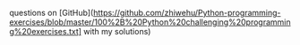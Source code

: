 questions on [GitHub](https://github.com/zhiwehu/Python-programming-exercises/blob/master/100%2B%20Python%20challenging%20programming%20exercises.txt] with my solutions)
